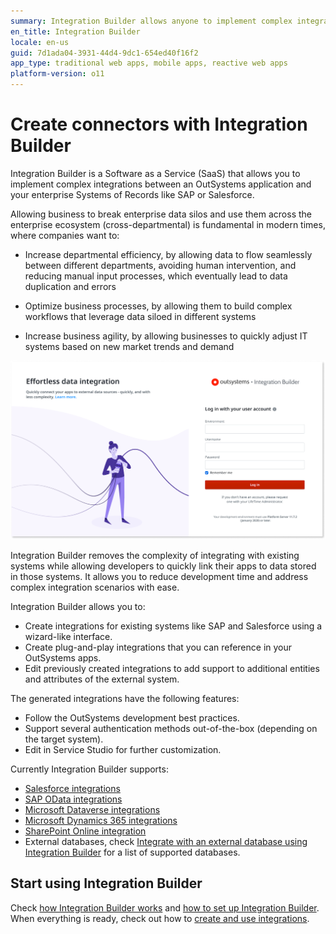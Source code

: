 ```yaml
---
summary: Integration Builder allows anyone to implement complex integrations between an OutSystems application and your enterprise Systems of Records like SAP or Salesforce.
en_title: Integration Builder
locale: en-us
guid: 7d1ada04-3931-44d4-9dc1-654ed40f16f2
app_type: traditional web apps, mobile apps, reactive web apps
platform-version: o11
---
```


# Create connectors with Integration Builder

Integration Builder is a Software as a Service (SaaS) that allows you to implement complex integrations between an OutSystems application and your enterprise Systems of Records like SAP or Salesforce.

Allowing business to break enterprise data silos and use them across the enterprise ecosystem (cross-departmental) is fundamental in modern times, where companies want to:

* Increase departmental efficiency, by allowing data to flow seamlessly between different departments, avoiding human intervention, and reducing manual input processes, which eventually lead to data duplication and errors

* Optimize business processes, by allowing them to build complex workflows that leverage data siloed in different systems

* Increase business agility, by allowing businesses to quickly adjust IT systems based on new market trends and demand

![Integration Builder login page](images/login-page-ib.png)

Integration Builder removes the complexity of integrating with existing systems while allowing developers to quickly link their apps to data stored in those systems. It allows you to reduce development time and address complex integration scenarios with ease.

Integration Builder allows you to:

* Create integrations for existing systems like SAP and Salesforce using a wizard-like interface.
* Create plug-and-play integrations that you can reference in your OutSystems apps.
* Edit previously created integrations to add support to additional entities and attributes of the external system.

The generated integrations have the following features:

* Follow the OutSystems development best practices.
* Support several authentication methods out-of-the-box (depending on the target system).
* Edit in Service Studio for further customization.

Currently Integration Builder supports:

* [Salesforce integrations](connectors/integration-salesforce.md)
* [SAP OData integrations](connectors/integration-sap.md)
* [Microsoft Dataverse integrations](connectors/integration-ms-dataverse.md)
* [Microsoft Dynamics 365 integrations](connectors/integration-ms-dynamics.md)
* [SharePoint Online integration](connectors/integration-ms-sharepoint.md)
* External databases, check [Integrate with an external database using Integration Builder](../external-database/integrate-external-db-ib.md) for a list of supported databases.

## Start using Integration Builder

Check [how Integration Builder works](works.md) and [how to set up Integration Builder](set-up.md). When everything is ready, check out how to [create and use integrations](use.md).
